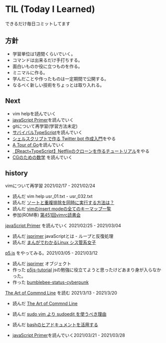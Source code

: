# TIL (Today I Learned)
できるだけ毎日コミットしてます

## 方針
* 学習単位は1週間くらいでいく。
* コマンドは出来るだけ手打ちする。
* 面白いものか役に立つものを作る。
* ミニマルに作る。
* 学んだことや作ったものは一定期間で公開する。
* なるべく新しい技術をちょっとは取り入れる。

## Next
* vim helpを読んでいく
* [javaScript Primer](https://jsprimer.net/)を読んでいく
* gitについて再学習(学習方法未定)
* [サバイバルTypeScript](https://book.yyts.org/)を読んでいく
* [シェルスクリプトで作る Twitter bot 作成入門](https://zenn.dev/mattn/books/bb181f3f4731920f29a5)をやる
* [A Tour of Go](https://go-tour-jp.appspot.com/list)を読んでいく
* [【React+TypeScript】Netflixのクローンを作るチュートリアル](https://zenn.dev/gunners6518/books/4c4672f32dd100)をやる
* [CGのための数学](https://zenn.dev/mebiusbox/books/132b654aa02124) を読んでいく

## history
vimについて再学習 2021/02/17 - 2021/02/24
* 読んだ vim help usr_01.txt - usr_032.txt
* 読んだ [ソートと重複排除を同時に実行する方法は？](https://vim.blue/sort-unique/)
* 読んだ [vimのinsert modeの全てのキーマップ一覧](https://qiita.com/34ro/items/6163f595785ae99a632a)
* 参加(ROM専) [第451回vimrc読書会](https://vim-jp.org/reading-vimrc/archive/451.html)

[javaScript Primer](https://jsprimer.net/) を読んでいく 2021/02/25 - 2021/03/04
* 読んだ [jsprimer](https://jsprimer.net/) javaScriptとは - ループと反復処理
* 読んだ [まんがでわかるLinux シス管系女子](https://system-admin-girl.com/)

[p5.js](ittps://p5js.jp/get-started/) をやってみる。2021/03/05 - 2021/03/12
* 読んだ [jsprimer](https://jsprimer.net/) オブジェクト
* 作った [p5js-tutorial](https://github.com/koutarn/p5js-tutorial) jsの勉強に役立てようと思ったけどあまり身が入らなかった。
* 作った [bumblebee-status-cyberpunk](https://github.com/koutarn/bumblebee-status-cyberpunk)

[The Art of Commnd Line](https://github.com/jlevy/the-art-of-command-line/blob/master/README-ja.md) を読む 2021/3/13 - 2021/3/20
* 読んだ [The Art of Commnd Line](https://github.com/jlevy/the-art-of-command-line/blob/master/README-ja.md)
* 読んだ [sudo vim より sudoedit を使うべき理由](https://w.vmeta.jp/tdiary/20120317.html)
* 読んだ [bashのヒアドキュメントを活用する](https://qiita.com/take4s5i/items/e207cee4fb04385a9952)

* [javaScript Primer](https://jsprimer.net/)を読んでいく2021/03/21 - 2021/03/28
